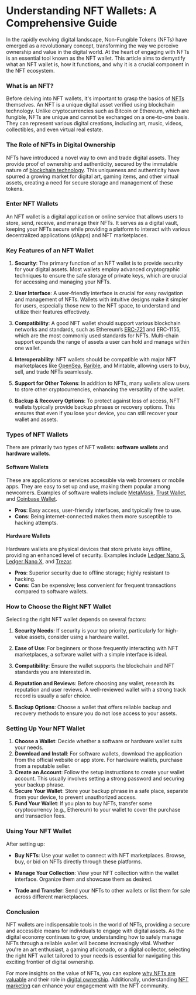 # Understanding NFT Wallets: A Comprehensive Guide

In the rapidly evolving digital landscape, Non-Fungible Tokens (NFTs) have emerged as a revolutionary concept, transforming the way we perceive ownership and value in the digital world. At the heart of engaging with NFTs is an essential tool known as the NFT wallet. This article aims to demystify what an NFT wallet is, how it functions, and why it is a crucial component in the NFT ecosystem.

### What is an NFT?

Before delving into NFT wallets, it's important to grasp the basics of [NFTs](https://en.wikipedia.org/wiki/Non-fungible_token) themselves. An NFT is a unique digital asset verified using blockchain technology. Unlike cryptocurrencies such as Bitcoin or Ethereum, which are fungible, NFTs are unique and cannot be exchanged on a one-to-one basis. They can represent various digital creations, including art, music, videos, collectibles, and even virtual real estate.

### The Role of NFTs in Digital Ownership

NFTs have introduced a novel way to own and trade digital assets. They provide proof of ownership and authenticity, secured by the immutable nature of [blockchain technology](https://www.license-token.com/wiki/what-is-blockchain). This uniqueness and authenticity have spurred a growing market for digital art, gaming items, and other virtual assets, creating a need for secure storage and management of these tokens.

### Enter NFT Wallets

An NFT wallet is a digital application or online service that allows users to store, send, receive, and manage their NFTs. It serves as a digital vault, keeping your NFTs secure while providing a platform to interact with various decentralized applications (dApps) and NFT marketplaces.

### Key Features of an NFT Wallet

1. **Security**: The primary function of an NFT wallet is to provide security for your digital assets. Most wallets employ advanced cryptographic techniques to ensure the safe storage of private keys, which are crucial for accessing and managing your NFTs.

2. **User Interface**: A user-friendly interface is crucial for easy navigation and management of NFTs. Wallets with intuitive designs make it simpler for users, especially those new to the NFT space, to understand and utilize their features effectively.

3. **Compatibility**: A good NFT wallet should support various blockchain networks and standards, such as Ethereum’s [ERC-721](https://ethereum.org/en/developers/docs/standards/tokens/erc-721/) and ERC-1155, which are the most commonly used standards for NFTs. Multi-chain support expands the range of assets a user can hold and manage within one wallet.

4. **Interoperability**: NFT wallets should be compatible with major NFT marketplaces like [OpenSea](https://opensea.io/), [Rarible](https://rarible.com/), and Mintable, allowing users to buy, sell, and trade NFTs seamlessly.

5. **Support for Other Tokens**: In addition to NFTs, many wallets allow users to store other cryptocurrencies, enhancing the versatility of the wallet.

6. **Backup & Recovery Options**: To protect against loss of access, NFT wallets typically provide backup phrases or recovery options. This ensures that even if you lose your device, you can still recover your wallet and assets.

### Types of NFT Wallets

There are primarily two types of NFT wallets: **software wallets** and **hardware wallets**.

#### Software Wallets

These are applications or services accessible via web browsers or mobile apps. They are easy to set up and use, making them popular among newcomers. Examples of software wallets include [MetaMask](https://metamask.io/), [Trust Wallet](https://trustwallet.com/), and [Coinbase Wallet](https://wallet.coinbase.com/).

- **Pros**: Easy access, user-friendly interfaces, and typically free to use.
- **Cons**: Being internet-connected makes them more susceptible to hacking attempts.

#### Hardware Wallets

Hardware wallets are physical devices that store private keys offline, providing an enhanced level of security. Examples include [Ledger Nano S](https://www.ledger.com/products/ledger-nano-s), [Ledger Nano X](https://www.ledger.com/products/ledger-nano-x), and [Trezor](https://trezor.io/).

- **Pros**: Superior security due to offline storage; highly resistant to hacking.
- **Cons**: Can be expensive; less convenient for frequent transactions compared to software wallets.

### How to Choose the Right NFT Wallet

Selecting the right NFT wallet depends on several factors:

1. **Security Needs**: If security is your top priority, particularly for high-value assets, consider using a hardware wallet.

2. **Ease of Use**: For beginners or those frequently interacting with NFT marketplaces, a software wallet with a simple interface is ideal.

3. **Compatibility**: Ensure the wallet supports the blockchain and NFT standards you are interested in.

4. **Reputation and Reviews**: Before choosing any wallet, research its reputation and user reviews. A well-reviewed wallet with a strong track record is usually a safer choice.

5. **Backup Options**: Choose a wallet that offers reliable backup and recovery methods to ensure you do not lose access to your assets.

### Setting Up Your NFT Wallet

1. **Choose a Wallet**: Decide whether a software or hardware wallet suits your needs.
2. **Download and Install**: For software wallets, download the application from the official website or app store. For hardware wallets, purchase from a reputable seller.
3. **Create an Account**: Follow the setup instructions to create your wallet account. This usually involves setting a strong password and securing your backup phrase.
4. **Secure Your Wallet**: Store your backup phrase in a safe place, separate from your device, to prevent unauthorized access.
5. **Fund Your Wallet**: If you plan to buy NFTs, transfer some cryptocurrency (e.g., Ethereum) to your wallet to cover the purchase and transaction fees.

### Using Your NFT Wallet

After setting up:

- **Buy NFTs**: Use your wallet to connect with NFT marketplaces. Browse, buy, or bid on NFTs directly through these platforms.

- **Manage Your Collection**: View your NFT collection within the wallet interface. Organize them and showcase them as desired.

- **Trade and Transfer**: Send your NFTs to other wallets or list them for sale across different marketplaces.

### Conclusion

NFT wallets are indispensable tools in the world of NFTs, providing a secure and accessible means for individuals to engage with digital assets. As the digital economy continues to grow, understanding how to safely manage NFTs through a reliable wallet will become increasingly vital. Whether you're an art enthusiast, a gaming aficionado, or a digital collector, selecting the right NFT wallet tailored to your needs is essential for navigating this exciting frontier of digital ownership.

For more insights on the value of NFTs, you can explore [why NFTs are valuable](https://www.license-token.com/wiki/why-are-nf-ts-valuable) and their role in [digital ownership](https://www.license-token.com/wiki/nf-ts-and-digital-ownership). Additionally, understanding [NFT marketing](https://www.license-token.com/wiki/what-is-nft-marketing) can enhance your engagement with the NFT community.